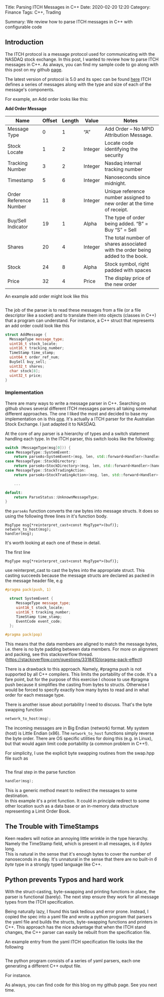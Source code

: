 Title: Parsing ITCH Messages in C++
Date: 2020-02-20 12:20
Category: Finance
Tags: C++, Trading

Summary: We review how to parse ITCH messages in C++ with configurable code

## Introduction

The ITCH protocol is a message protocol used for communicating with the NASDAQ stock exchange.
In this post, I wanted to review how to parse ITCH messages in C++.  As always, you
can find my sample code to go along with this post on my github [page](https://github.com/kevingivens/blog).


The latest version of protocol is 5.0 and its spec can be found [here](https://www.nasdaqtrader.com/content/technicalsupport/specifications/dataproducts/NQTVITCHspecification.pdf) ITCH defines a series of messages along with the type and size of each of the message's components.  

For example, an Add order looks like this:


**Add Order Message**

|Name                   | Offset | Length | Value  | Notes|
|---------------------- |--------|--------|--------|------|
|Message Type           |   0    | 1      |“A”     | Add Order – No MPID Attribution Message.|
|Stock Locate           |   1    | 2      |Integer | Locate code identifying the security|
|Tracking Number        |   3    | 2      |Integer | Nasdaq internal tracking number|
|Timestamp              |   5    | 6      |Integer | Nanoseconds since midnight.|
|Order Reference Number |   11   | 8      |Integer | Unique reference number assigned to new order at the time of receipt.|
|Buy/Sell Indicator     |   19   | 1      |Alpha   | The type of order being added. “B” = Buy “S” = Sell|
|Shares                 |   20   | 4      |Integer | The total number of shares associated with the order being added to the book.|
|Stock                  |   24   | 8      |Alpha   | Stock symbol, right padded with spaces|
|Price                  |   32   | 4      |Price   | The display price of the new order|


An example add order might look like this

```
```


The job of the parser is to read these messages from a file (or a file descriptor like a socket)
and to translate them into objects (classes in C++) that a program can understand.
For instance, a C++ struct that represents an add order could look like this

```cpp
struct AddMessage {
  MessageType message_type;
  uint16_t stock_locate;
  uint16_t tracking_number;
  TimeStamp time_stamp;
  uint64_t order_ref_num;
  BuySell buy_sell;
  uint32_t shares;
  char stock[8];
  uint32_t price;
}
```

### Implementation

There are many ways to write a message parser in C++.  Searching on github shows
several different ITCH messages parsers all taking somewhat different approaches.
The one I liked the most and decided to base my implementation on is this
[one](https://github.com/mbergin/asx24itch).  It's actually a ITCH parser for the
Australian Stock Exchange.  I just adapted it to NASDAQ.

At the core of any parser is a hierarchy of types and a switch statement handling
each type. In the ITCH parser, this switch looks like the following:



```cpp
switch (MessageType(msg[0])) {
case MessageType::SystemEvent:
    return parseAs<SystemEvent>(msg, len, std::forward<Handler>(handler));
case MessageType::StockDirectory:
    return parseAs<StockDirectory>(msg, len, std::forward<Handler>(handler));        
case MessageType::StockTradingAction:
    return parseAs<StockTradingAction>(msg, len, std::forward<Handler>(handler));

    ...

default:
    return ParseStatus::UnknownMessageType;
}
```

the `parseAs` function converts the raw bytes into message structs.  It does so
using the following three lines in it's function body.

```
MsgType msg{*reinterpret_cast<const MsgType*>(buf)};
network_to_host(msg);
handler(msg);
```

It's worth looking at each one of these in detail.

The first line

```
MsgType msg{*reinterpret_cast<const MsgType*>(buf)};
```
use reinterpret_cast to cast the bytes into the appropriate struct. This casting
succeeds because the message structs are declared as packed in the message
header file, e.g

```cpp
#pragma pack(push, 1)

  struct SystemEvent {
     MessageType message_type;
     uint16_t stock_locate;
     uint16_t tracking_number;
     TimeStamp time_stamp;
     EventCode event_code;
  };

#pragma pack(pop)
```

This means that the data members are aligned to match the message bytes,
i.e. there is no byte padding between data members.  For more on alignment and
packing, see this stackoverflow thread. (https://stackoverflow.com/questions/3318410/pragma-pack-effect)

There is a drawback to this approach. Namely, #pragma push is not supported by
all C++ compilers.  This limits the portability of the code.  It's a fare point,
but for the purpose of this exercise I choose to use #pragma push because it
simplifies the casting from bytes to structs.  Otherwise I would be forced to
specify exactly how many bytes to read and in what order for each message type.  

There is another issue about portability I need to discuss.  That's the byte swapping function

```cpp
network_to_host(msg);
```

The incoming messages are in Big Endian (network) format.
My system (host) is Little Endian (x86).  The `network_to_host` functions simply
reverse the byte order.  There are OS specific utilities for doing this
(e.g. in Linux), but that would again limit code portability (a common problem in C++!).

For simplicity, I use the explicit byte swapping routines from the swap.hpp file such as

```
```

The final step in the parse function   

```cpp
handler(msg);
```

This is a generic method meant to redirect the messages to some destination.  
In this example it's a print function.  It could in principle redirect to some
other location such as a data base or an in-memory data structure representing a
Limit Order Book.


## The Trouble with TimeStamps

Keen readers will notice an annoying little wrinkle in the type hierarchy.  
Namely the TimeStamp field, which is present in all messages, is *6 bytes* long.  
This is natural in the sense that it's enough bytes to cover the number of
nanoseconds in a day.  It's unnatural in the sense that there are no built-in *6 byte*
type in a strongly typed language like C++.      


## Python prevents Typos and hard work
With the struct-casting, byte-swapping and printing functions in place, the
parser is functional (barely).  The next step ensure they work for all message
types from the ITCH specification.  

Being naturally lazy, I found this task tedious and error prone.  Instead, I
copied the spec into a yaml file and wrote a python program that parsers the yaml
file and builds the structs, byte-swapping functions and printers in C++.  This
approach has the nice advantage that when the ITCH stand changes, the C++ parser
can easily be rebuilt from the specification file.

An example entry from the yaml ITCH specification file looks like the following

```
```
The python program consists of a series of yaml parsers, each one generating a different C++ output file.

For instance.


As always, you can find code for this blog on my github page.  See you next time.
